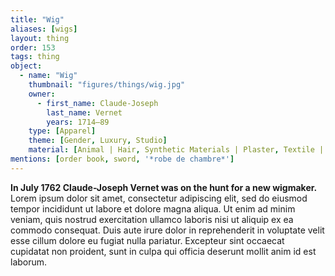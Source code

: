 ```yaml
---
title: "Wig"
aliases: [wigs]
layout: thing
order: 153
tags: thing
object:
  - name: "Wig"
    thumbnail: "figures/things/wig.jpg"
    owner:
      - first_name: Claude-Joseph
        last_name: Vernet
        years: 1714–89
    type: [Apparel]
    theme: [Gender, Luxury, Studio]
    material: [Animal | Hair, Synthetic Materials | Plaster, Textile | Silk]
mentions: [order book, sword, '*robe de chambre*']
---
```


**In July 1762 Claude-Joseph Vernet was on the hunt for a new wigmaker.** Lorem ipsum dolor sit amet, consectetur adipiscing elit, sed do eiusmod tempor incididunt ut labore et dolore magna aliqua. Ut enim ad minim veniam, quis nostrud exercitation ullamco laboris nisi ut aliquip ex ea commodo consequat. Duis aute irure dolor in reprehenderit in voluptate velit esse cillum dolore eu fugiat nulla pariatur. Excepteur sint occaecat cupidatat non proident, sunt in culpa qui officia deserunt mollit anim id est laborum.